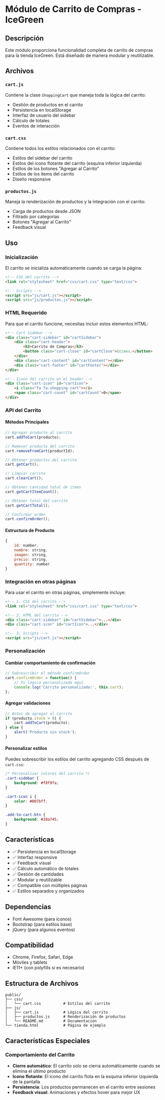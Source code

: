 # Módulo de Carrito de Compras - IceGreen

## Descripción
Este módulo proporciona funcionalidad completa de carrito de compras para la tienda IceGreen. Está diseñado de manera modular y reutilizable.

## Archivos

### `cart.js`
Contiene la clase `ShoppingCart` que maneja toda la lógica del carrito:
- Gestión de productos en el carrito
- Persistencia en localStorage
- Interfaz de usuario del sidebar
- Cálculo de totales
- Eventos de interacción

### `cart.css`
Contiene todos los estilos relacionados con el carrito:
- Estilos del sidebar del carrito
- Estilos del icono flotante del carrito (esquina inferior izquierda)
- Estilos de los botones "Agregar al Carrito"
- Estilos de los items del carrito
- Diseño responsive

### `productos.js`
Maneja la renderización de productos y la integración con el carrito:
- Carga de productos desde JSON
- Filtrado por categorías
- Botones "Agregar al Carrito"
- Feedback visual

## Uso

### Inicialización
El carrito se inicializa automáticamente cuando se carga la página:

```html
<!-- CSS del carrito -->
<link rel="stylesheet" href="css/cart.css" type="text/css">

<!-- Scripts -->
<script src="js/cart.js"></script>
<script src="js/productos.js"></script>
```

### HTML Requerido
Para que el carrito funcione, necesitas incluir estos elementos HTML:

```html
<!-- Cart Sidebar -->
<div class="cart-sidebar" id="cartSidebar">
    <div class="cart-header">
        <h3>Carrito de Compras</h3>
        <button class="cart-close" id="cartClose">&times;</button>
    </div>
    <div class="cart-content" id="cartContent"></div>
    <div class="cart-footer" id="cartFooter"></div>
</div>

<!-- Icono del carrito en el header -->
<div class="cart-icon" id="cartIcon">
    <i class="fa fa-shopping-cart"></i>
    <span class="cart-count" id="cartCount">0</span>
</div>
```

### API del Carrito

#### Métodos Principales

```javascript
// Agregar producto al carrito
cart.addToCart(producto);

// Remover producto del carrito
cart.removeFromCart(productId);

// Obtener productos del carrito
cart.getCart();

// Limpiar carrito
cart.clearCart();

// Obtener cantidad total de items
cart.getCartItemCount();

// Obtener total del carrito
cart.getCartTotal();

// Confirmar orden
cart.confirmOrder();
```

#### Estructura de Producto
```javascript
{
    id: number,
    nombre: string,
    imagen: string,
    precio: string,
    quantity: number
}
```

### Integración en otras páginas

Para usar el carrito en otras páginas, simplemente incluye:

```html
<!-- 1. CSS del carrito -->
<link rel="stylesheet" href="css/cart.css" type="text/css">

<!-- 2. HTML del carrito -->
<div class="cart-sidebar" id="cartSidebar">...</div>
<div class="cart-icon" id="cartIcon">...</div>

<!-- 3. Scripts -->
<script src="js/cart.js"></script>
```

### Personalización

#### Cambiar comportamiento de confirmación
```javascript
// Sobrescribir el método confirmOrder
cart.confirmOrder = function() {
    // Tu lógica personalizada aquí
    console.log('Carrito personalizado:', this.cart);
};
```

#### Agregar validaciones
```javascript
// Antes de agregar al carrito
if (producto.stock > 0) {
    cart.addToCart(producto);
} else {
    alert('Producto sin stock');
}
```

#### Personalizar estilos
Puedes sobrescribir los estilos del carrito agregando CSS después de `cart.css`:

```css
/* Personalizar colores del carrito */
.cart-sidebar {
    background: #f8f9fa;
}

.cart-icon i {
    color: #007bff;
}

.add-to-cart-btn {
    background: #28a745;
}
```

## Características

- ✅ Persistencia en localStorage
- ✅ Interfaz responsive
- ✅ Feedback visual
- ✅ Cálculo automático de totales
- ✅ Gestión de cantidades
- ✅ Modular y reutilizable
- ✅ Compatible con múltiples páginas
- ✅ Estilos separados y organizados

## Dependencias

- Font Awesome (para iconos)
- Bootstrap (para estilos base)
- jQuery (para algunos eventos)

## Compatibilidad

- Chrome, Firefox, Safari, Edge
- Móviles y tablets
- IE11+ (con polyfills si es necesario)

## Estructura de Archivos

```
public/
├── css/
│   └── cart.css          # Estilos del carrito
├── js/
│   ├── cart.js           # Lógica del carrito
│   ├── productos.js      # Renderización de productos
│   └── README.md         # Documentación
└── tienda.html           # Página de ejemplo
```

## Características Especiales

### Comportamiento del Carrito
- **Cierre automático**: El carrito solo se cierra automáticamente cuando se elimina el último producto
- **Icono flotante**: El icono del carrito flota en la esquina inferior izquierda de la pantalla
- **Persistencia**: Los productos permanecen en el carrito entre sesiones
- **Feedback visual**: Animaciones y efectos hover para mejor UX